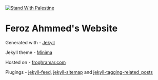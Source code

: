[![Stand With Palestine](https://raw.githubusercontent.com/TheBSD/StandWithPalestine/main/banner-no-action.svg)](https://TheBSD.github.io/StandWithPalestine/)

# Feroz Ahmmed's Website

Generated with - [Jekyll](https://jekyllrb.com/)

Jekyll theme - [Minima](https://github.com/jekyll/minima)

Hosted on - [froghramar.com](https://froghramar.com)

Plugings - [jekyll-feed](https://github.com/jekyll/jekyll-feed), [jekyll-sitemap](https://github.com/jekyll/jekyll-sitemap) and [jekyll-tagging-related_posts](https://github.com/toshimaru/jekyll-tagging-related_posts)
